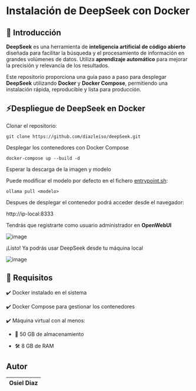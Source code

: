 # Instalación de DeepSeek con Docker
## 📝 Introducción
**DeepSeek** es una herramienta de **inteligencia artificial de código abierto** diseñada para facilitar la búsqueda y el procesamiento de información en grandes volúmenes de datos. Utiliza **aprendizaje automático** para mejorar la precisión y relevancia de los resultados.

Este repositorio proporciona una guía paso a paso para desplegar **DeepSeek** utilizando **Docker** y **Docker Compose**, permitiendo una instalación rápida, reproducible y lista para producción.

## ⚡Despliegue de DeepSeek en Docker

Clonar el repositorio:
```
git clone https://github.com/diazleiso/deepSeek.git
```

Desplegar los contenedores con Docker Compose
```
docker-compose up --build -d
```

Esperar la descarga de la imagen y modelo

Puede modificar el modelo por defecto en el fichero [entrypoint.sh](entrypoint.sh):
```
ollama pull <modelo>
```

Despues de desplegar el contenedor podrá acceder desde el navegador:

http://ip-local:8333

Tendrás que registrarte como usuario administrador en **OpenWebUI**

![image](https://github.com/user-attachments/assets/99e8965a-9a96-4b33-8691-bf09d35c6142)

¡Listo! Ya podrás usar DeepSeek desde tu máquina local

![image](https://github.com/user-attachments/assets/bb53bf5f-7888-45b7-8032-12403e1d813f)

## 📌 Requisitos
✔️ Docker instalado en el sistema

✔️ Docker Compose para gestionar los contenedores

✔️ Máquina virtual con al menos:

- 💾 50 GB de almacenamiento

- 🛠 8 GB de RAM

## Autor
| Osiel Diaz |
| :---: | 


